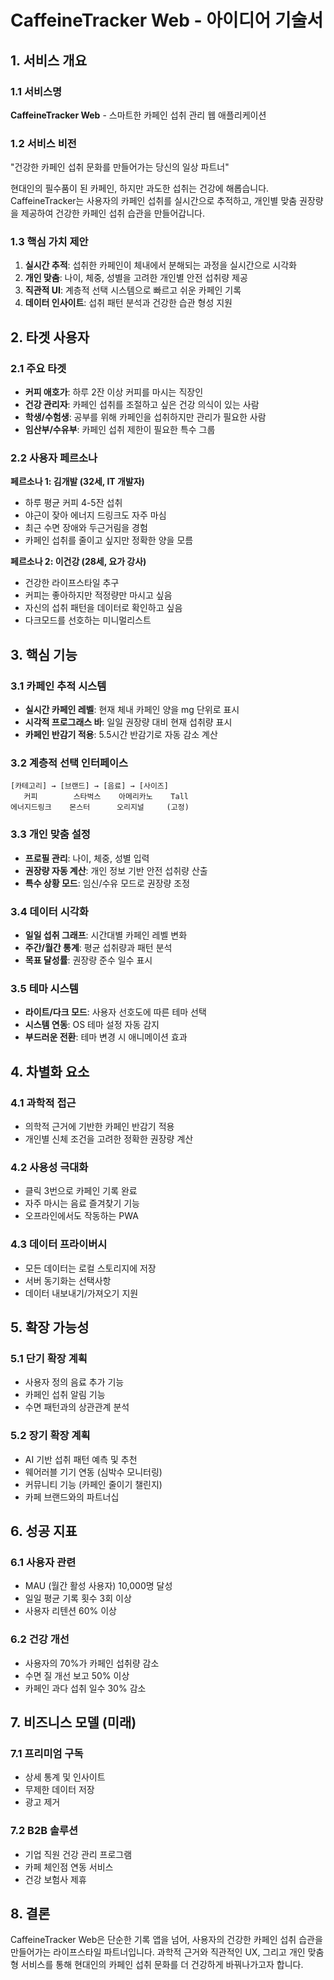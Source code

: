 # CaffeineTracker Web - 아이디어 기술서

## 1. 서비스 개요

### 1.1 서비스명

**CaffeineTracker Web** - 스마트한 카페인 섭취 관리 웹 애플리케이션

### 1.2 서비스 비전

"건강한 카페인 섭취 문화를 만들어가는 당신의 일상 파트너"

현대인의 필수품이 된 카페인, 하지만 과도한 섭취는 건강에 해롭습니다. CaffeineTracker는 사용자의 카페인 섭취를 실시간으로 추적하고, 개인별 맞춤 권장량을 제공하여 건강한 카페인 섭취 습관을 만들어갑니다.

### 1.3 핵심 가치 제안

1. **실시간 추적**: 섭취한 카페인이 체내에서 분해되는 과정을 실시간으로 시각화
2. **개인 맞춤**: 나이, 체중, 성별을 고려한 개인별 안전 섭취량 제공
3. **직관적 UI**: 계층적 선택 시스템으로 빠르고 쉬운 카페인 기록
4. **데이터 인사이트**: 섭취 패턴 분석과 건강한 습관 형성 지원

## 2. 타겟 사용자

### 2.1 주요 타겟

- **커피 애호가**: 하루 2잔 이상 커피를 마시는 직장인
- **건강 관리자**: 카페인 섭취를 조절하고 싶은 건강 의식이 있는 사람
- **학생/수험생**: 공부를 위해 카페인을 섭취하지만 관리가 필요한 사람
- **임산부/수유부**: 카페인 섭취 제한이 필요한 특수 그룹

### 2.2 사용자 페르소나

**페르소나 1: 김개발 (32세, IT 개발자)**

- 하루 평균 커피 4-5잔 섭취
- 야근이 잦아 에너지 드링크도 자주 마심
- 최근 수면 장애와 두근거림을 경험
- 카페인 섭취를 줄이고 싶지만 정확한 양을 모름

**페르소나 2: 이건강 (28세, 요가 강사)**

- 건강한 라이프스타일 추구
- 커피는 좋아하지만 적정량만 마시고 싶음
- 자신의 섭취 패턴을 데이터로 확인하고 싶음
- 다크모드를 선호하는 미니멀리스트

## 3. 핵심 기능

### 3.1 카페인 추적 시스템

- **실시간 카페인 레벨**: 현재 체내 카페인 양을 mg 단위로 표시
- **시각적 프로그래스 바**: 일일 권장량 대비 현재 섭취량 표시
- **카페인 반감기 적용**: 5.5시간 반감기로 자동 감소 계산

### 3.2 계층적 선택 인터페이스

```
[카테고리] → [브랜드] → [음료] → [사이즈]
   커피        스타벅스    아메리카노    Tall
에너지드링크    몬스터      오리지널     (고정)
```

### 3.3 개인 맞춤 설정

- **프로필 관리**: 나이, 체중, 성별 입력
- **권장량 자동 계산**: 개인 정보 기반 안전 섭취량 산출
- **특수 상황 모드**: 임신/수유 모드로 권장량 조정

### 3.4 데이터 시각화

- **일일 섭취 그래프**: 시간대별 카페인 레벨 변화
- **주간/월간 통계**: 평균 섭취량과 패턴 분석
- **목표 달성률**: 권장량 준수 일수 표시

### 3.5 테마 시스템

- **라이트/다크 모드**: 사용자 선호도에 따른 테마 선택
- **시스템 연동**: OS 테마 설정 자동 감지
- **부드러운 전환**: 테마 변경 시 애니메이션 효과

## 4. 차별화 요소

### 4.1 과학적 접근

- 의학적 근거에 기반한 카페인 반감기 적용
- 개인별 신체 조건을 고려한 정확한 권장량 계산

### 4.2 사용성 극대화

- 클릭 3번으로 카페인 기록 완료
- 자주 마시는 음료 즐겨찾기 기능
- 오프라인에서도 작동하는 PWA

### 4.3 데이터 프라이버시

- 모든 데이터는 로컬 스토리지에 저장
- 서버 동기화는 선택사항
- 데이터 내보내기/가져오기 지원

## 5. 확장 가능성

### 5.1 단기 확장 계획

- 사용자 정의 음료 추가 기능
- 카페인 섭취 알림 기능
- 수면 패턴과의 상관관계 분석

### 5.2 장기 확장 계획

- AI 기반 섭취 패턴 예측 및 추천
- 웨어러블 기기 연동 (심박수 모니터링)
- 커뮤니티 기능 (카페인 줄이기 챌린지)
- 카페 브랜드와의 파트너십

## 6. 성공 지표

### 6.1 사용자 관련

- MAU (월간 활성 사용자) 10,000명 달성
- 일일 평균 기록 횟수 3회 이상
- 사용자 리텐션 60% 이상

### 6.2 건강 개선

- 사용자의 70%가 카페인 섭취량 감소
- 수면 질 개선 보고 50% 이상
- 카페인 과다 섭취 일수 30% 감소

## 7. 비즈니스 모델 (미래)

### 7.1 프리미엄 구독

- 상세 통계 및 인사이트
- 무제한 데이터 저장
- 광고 제거

### 7.2 B2B 솔루션

- 기업 직원 건강 관리 프로그램
- 카페 체인점 연동 서비스
- 건강 보험사 제휴

## 8. 결론

CaffeineTracker Web은 단순한 기록 앱을 넘어, 사용자의 건강한 카페인 섭취 습관을 만들어가는 라이프스타일 파트너입니다. 과학적 근거와 직관적인 UX, 그리고 개인 맞춤형 서비스를 통해 현대인의 카페인 섭취 문화를 더 건강하게 바꿔나가고자 합니다.
